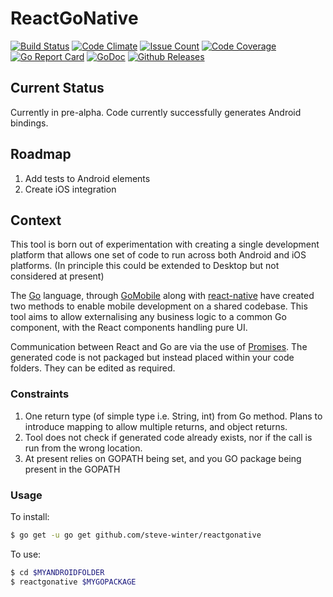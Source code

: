 # ReactGoNative

[![Build Status](https://travis-ci.org/steve-winter/reactgonative.svg?branch=master)](https://travis-ci.org/steve-winter/reactgonative)
[![Code Climate](https://codeclimate.com/github/steve-winter/reactgonative/badges/gpa.svg)](https://codeclimate.com/github/steve-winter/reactgonative)
[![Issue Count](https://codeclimate.com/github/steve-winter/reactgonative/badges/issue_count.svg)](https://codeclimate.com/github/steve-winter/reactgonative)
[![Code Coverage](https://codecov.io/github/steve-winter/reactgonative/coverage.svg?precision=1)](https://codecov.io/github/steve-winter/reactgonative)
[![Go Report Card](https://goreportcard.com/badge/github.com/steve-winter/reactgonative)](https://goreportcard.com/report/github.com/steve-winter/reactgonative)
[![GoDoc](https://godoc.org/github.com/steve-winter/reactgonative?status.svg)](https://godoc.org/github.com/steve-winter/reactgonative)
[![Github Releases](https://img.shields.io/github/downloads/atom/atom/latest/total.svg)](https://github.com/steve-winter/reactgonative)

## Current Status

Currently in pre-alpha. Code currently successfully generates Android bindings.

## Roadmap

1. Add tests to Android elements
2. Create iOS integration

## Context

This tool is born out of experimentation with creating a single development platform that allows one set of code to run across both Android and iOS platforms. (In principle this could be extended to Desktop but not considered at present)

The [Go](golang.com) language, through [GoMobile](https://github.com/golang/mobile) along with [react-native](https://facebook.github.io/react-native/) have created two methods to enable mobile development on a shared codebase. This tool aims to allow externalising any business logic to a common Go component, with the React components handling pure UI.

Communication between React and Go are via the use of [Promises](https://developer.mozilla.org/en/docs/Web/JavaScript/Reference/Global_Objects/Promise). The generated code is not packaged but instead placed within your code folders. They can be edited as required.

### Constraints
1. One return type (of simple type i.e. String, int) from Go method. Plans to introduce mapping to allow multiple returns, and object returns.
2. Tool does not check if generated code already exists, nor if the call is run from the wrong location.
3. At present relies on GOPATH being set, and you GO package being present in the GOPATH

### Usage
To install:

```sh
$ go get -u go get github.com/steve-winter/reactgonative
```

To use:

```sh
$ cd $MYANDROIDFOLDER
$ reactgonative $MYGOPACKAGE
```
